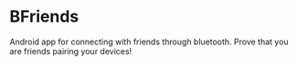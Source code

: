 # BFriends

Android app for connecting with friends through bluetooth.
Prove that you are friends pairing your devices!
